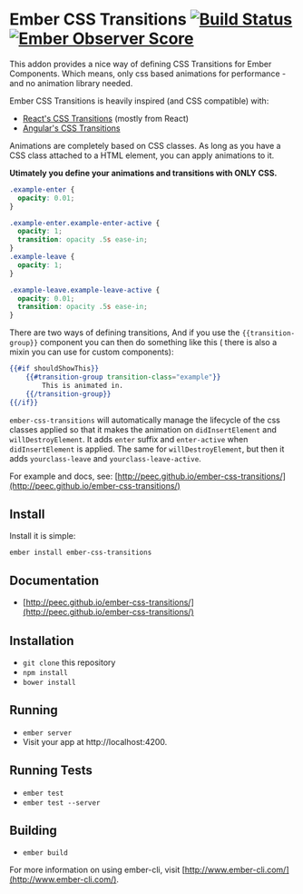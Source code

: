 # Ember CSS Transitions [![Build Status](https://travis-ci.org/peec/ember-css-transitions.svg)](https://travis-ci.org/peec/ember-css-transitions.svg) [![Ember Observer Score](http://emberobserver.com/badges/ember-css-transitions.svg)](http://emberobserver.com/addons/ember-css-transitions)

This addon provides a nice way of defining CSS Transitions for Ember Components. Which means, only css based animations for performance - and no animation library needed.

Ember CSS Transitions is heavily inspired (and CSS compatible) with:

- [React's CSS Transitions](https://facebook.github.io/react/docs/animation.html) (mostly from React)
- [Angular's CSS Transitions](https://docs.angularjs.org/api/ngAnimate)

Animations are completely based on CSS classes. As long as you have a CSS class attached to a HTML element, you can apply animations to it.

**Utimately you define your animations and transitions with ONLY CSS.**

```css
.example-enter {
  opacity: 0.01;
}

.example-enter.example-enter-active {
  opacity: 1;
  transition: opacity .5s ease-in;
}
.example-leave {
  opacity: 1;
}

.example-leave.example-leave-active {
  opacity: 0.01;
  transition: opacity .5s ease-in;
}
```

There are two ways of defining transitions, 
And if you use the `{{transition-group}}` component you can then do something like this ( there is also a mixin you can use for custom components):

```handlebars
{{#if shouldShowThis}}
    {{#transition-group transition-class="example"}}
        This is animated in.
    {{/transition-group}}
{{/if}}
```

`ember-css-transitions` will automatically manage the lifecycle of the css classes applied so that it makes the animation on `didInsertElement` and `willDestroyElement`. It adds `enter` suffix and `enter-active` when `didInsertElement` is applied. The same for `willDestroyElement`, but then it adds `yourclass-leave` and `yourclass-leave-active`.


For example and docs, see: [http://peec.github.io/ember-css-transitions/](http://peec.github.io/ember-css-transitions/)

## Install

Install it is simple:

```
ember install ember-css-transitions
```


## Documentation

- [http://peec.github.io/ember-css-transitions/](http://peec.github.io/ember-css-transitions/)


## Installation

* `git clone` this repository
* `npm install`
* `bower install`

## Running

* `ember server`
* Visit your app at http://localhost:4200.

## Running Tests

* `ember test`
* `ember test --server`

## Building

* `ember build`

For more information on using ember-cli, visit [http://www.ember-cli.com/](http://www.ember-cli.com/).
